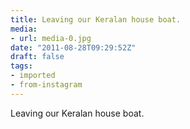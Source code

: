 ```yaml
---
title: Leaving our Keralan house boat.
media:
- url: media-0.jpg
date: "2011-08-28T09:29:52Z"
draft: false
tags:
- imported
- from-instagram
---
```

Leaving our Keralan house boat.
